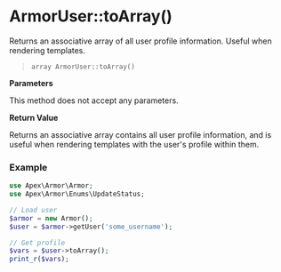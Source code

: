 
# ArmorUser::toArray()

Returns an associative array of all user profile information.  Useful when rendering templates.

> `array ArmorUser::toArray()`

**Parameters**

This method does not accept any parameters.

**Return Value**

Returns an associative array contains all user profile information, and is useful when rendering templates with the user's profile within them.


### Example

~~~php
use Apex\Armor\Armor;
use Apex\Armor\Enums\UpdateStatus;

// Load user
$armor = new Armor();
$user = $armor->getUser('some_username');

// Get profile
$vars = $user->toArray();
print_r($vars);
~~~


